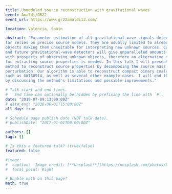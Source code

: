```yaml
---
title: Unmodeled source reconstruction with gravitational waves
event: Amaldi/GR22
event_url: https://www.gr22amaldi13.com/

location: Valencia, Spain

abstract: "Parameter estimation of all gravitational-wave signals detected so
far relies on precise source models. They are usually limited to alread known
objects making them unsuitable for interpreting new unknown sources. Current
and future gravitational-wave detectors will give unparalleled amounts of data
with prospects of observing unknown objects, therefore an alternative method
for extracting source properties is needed. In this talk I will present a novel
method to reconstruct source properties by decomposing the source mass density
perturbation. Our algorithm is able to reconstruct compact binary coalescences
such as GW150914, as well as several other example cases. I will end the talk
by discussing the method's limitations and possible improvements."

# Talk start and end times.
#   End time can optionally be hidden by prefixing the line with `#`.
date: "2019-07-09:13:00:00Z"
# date_end: "2030-06-01T15:00:00Z"
all_day: true

# Schedule page publish date (NOT talk date).
# publishDate: "2017-01-01T00:00:00Z"

authors: []
tags: []

# Is this a featured talk? (true/false)
featured: false

#image:
#  caption: 'Image credit: [**Unsplash**](https://unsplash.com/photos/bzdhc5b3Bxs)'
#  focal_point: Right

# Enable math on this page?
math: true
---
```

